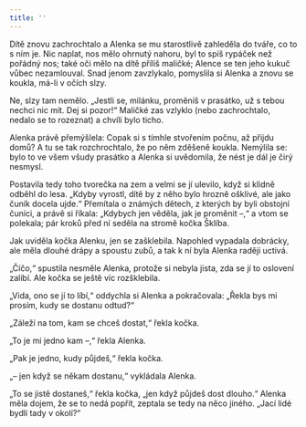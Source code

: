 ```yaml
---
title: ''
---
```


Dítě znovu zachrochtalo a Alenka se mu starostlivě zahleděla do tváře, co to s ním je. Nic naplat, nos mělo ohrnutý nahoru, byl to spíš rypáček než pořádný nos; také oči mělo na dítě příliš maličké; Alence se ten jeho kukuč vůbec nezamlouval. Snad jenom zavzlykalo, pomyslila si Alenka a znovu se koukla, má-li v očích slzy.

Ne, slzy tam nemělo. „Jestli se, milánku, proměníš v prasátko, už s tebou nechci nic mít. Dej si pozor!“ Maličké zas vzlyklo (nebo zachrochtalo, nedalo se to rozeznat) a chvíli bylo ticho.

Alenka právě přemýšlela: Copak si s tímhle stvořením počnu, až přijdu domů? A tu se tak rozchrochtalo, že po něm zděšeně koukla. Nemýlila se: bylo to ve všem všudy prasátko a Alenka si uvědomila, že nést je dál je čirý nesmysl.

Postavila tedy toho tvorečka na zem a velmi se jí ulevilo, když si klidně odběhl do lesa. „Kdyby vyrostl, dítě by z něho bylo hrozně ošklivé, ale jako čuník docela ujde.“ Přemítala o známých dětech, z kterých by byli obstojní čuníci, a právě si říkala: „Kdybych jen věděla, jak je proměnit –,“ a vtom se polekala; pár kroků před ní seděla na stromě kočka Šklíba.

Jak uviděla kočka Alenku, jen se zašklebila. Napohled vypadala dobrácky, ale měla dlouhé drápy a spoustu zubů, a tak k ní byla Alenka raději uctivá.

„Číčo,“ spustila nesměle Alenka, protože si nebyla jista, zda se jí to oslovení zalíbí. Ale kočka se ještě víc rozšklebila.

„Vida, ono se jí to líbí,“ oddychla si Alenka a pokračovala: „Řekla bys mi prosím, kudy se dostanu odtud?“

„Záleží na tom, kam se chceš dostat,“ řekla kočka.

„To je mi jedno kam –,“ řekla Alenka.

„Pak je jedno, kudy půjdeš,“ řekla kočka.

„– jen když se někam dostanu,“ vykládala Alenka.

„To se jistě dostaneš,“ řekla kočka, „jen když půjdeš dost dlouho.“ Alenka měla dojem, že se to nedá popřít, zeptala se tedy na něco jiného. „Jací lidé bydlí tady v okolí?“
